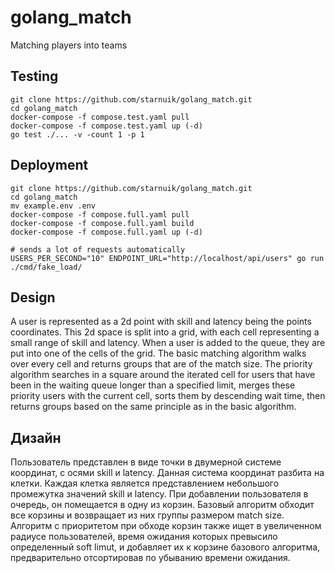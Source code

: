 # golang_match
Matching players into teams


## Testing
```
git clone https://github.com/starnuik/golang_match.git
cd golang_match
docker-compose -f compose.test.yaml pull
docker-compose -f compose.test.yaml up (-d)
go test ./... -v -count 1 -p 1
```

## Deployment
```
git clone https://github.com/starnuik/golang_match.git
cd golang_match
mv example.env .env
docker-compose -f compose.full.yaml pull
docker-compose -f compose.full.yaml build
docker-compose -f compose.full.yaml up (-d)

# sends a lot of requests automatically
USERS_PER_SECOND="10" ENDPOINT_URL="http://localhost/api/users" go run ./cmd/fake_load/
```

## Design
A user is represented as a 2d point with skill and latency being the points coordinates.
This 2d space is split into a grid, with each cell representing a small range of skill and latency.
When a user is added to the queue, they are put into one of the cells of the grid.
The basic matching algorithm walks over every cell and returns groups that are of the match size.
The priority algorithm searches in a square around the iterated cell for users that have been in the waiting queue longer than a specified limit, merges these priority users with the current cell, sorts them by descending wait time, then returns groups based on the same principle as in the basic algorithm.

## Дизайн
Пользователь представлен в виде точки в двумерной системе координат, с осями skill и latency.
Данная система координат разбита на клетки. Каждая клетка является представлением небольшого промежутка значений skill и latency.
При добавлении пользователя в очередь, он помещается в одну из корзин.
Базовый алгоритм обходит все корзины и возвращает из них группы размером match size.
Алгоритм с приоритетом при обходе корзин также ищет в увеличенном радиусе пользователей, время ожидания которых превысило определенный soft limut, и добавляет их к корзине базового алгоритма, предварительно отсортировав по убыванию времени ожидания.
